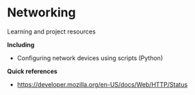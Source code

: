 # Networking
Learning and project resources

**Including**<br/>
* Configuring network devices using scripts (Python)

**Quick references**
* https://developer.mozilla.org/en-US/docs/Web/HTTP/Status